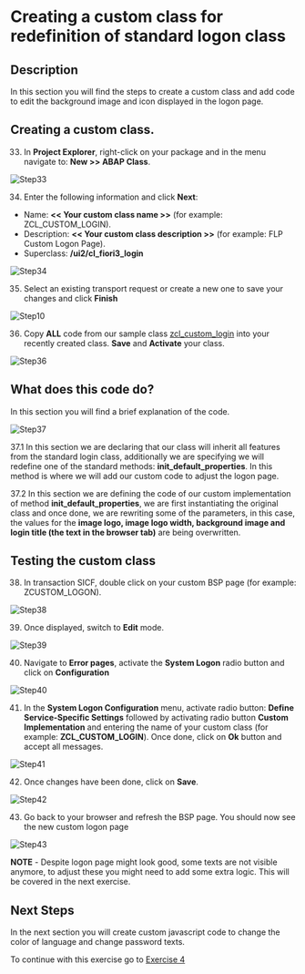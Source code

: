 # Creating a custom class for redefinition of standard logon class

## Description

In this section you will find the steps to create a custom class and add code to edit the background image and icon displayed in the logon page.  

## Creating a custom class.

33. In **Project Explorer**, right-click on your package and in the menu navigate to: **New >> ABAP Class**.

  ![Step33](images/step33.png)

34. Enter the following information and click **Next**:
  * Name: **<< Your custom class name >>** (for example: ZCL_CUSTOM_LOGIN).
  * Description: **<< Your custom class description >>** (for example: FLP Custom Logon Page).
  * Superclass: **/ui2/cl_fiori3_login**

  ![Step34](images/step34.png)

35. Select an existing transport request or create a new one to save your changes and click **Finish**

  ![Step10](images/step10.png)

36. Copy **ALL** code from our sample class [zcl_custom_login](sources/ZCL_CUSTOM_LOGIN.abap) into your recently created class. **Save** and **Activate** your class.

  ![Step36](images/step36.png)

## What does this code do?

In this section you will find a brief explanation of the code.

  ![Step37](images/step37.png)

  37.1 In this section we are declaring that our class will inherit all features from the standard login class, additionally we are specifying we will redefine one of the standard methods: **init_default_properties**. In this method is where we will add our custom code to adjust the logon page.

  37.2 In this section we are defining the code of our custom implementation of method **init_default_properties**, we are first instantiating the original class and once done, we are rewriting some of the parameters, in this case, the values for the **image logo, image logo width, background image and login title (the text in the browser tab)** are being overwritten.

## Testing the custom class

38. In transaction SICF, double click on your custom BSP page (for example: ZCUSTOM_LOGON).

  ![Step38](images/step38.png)

39. Once displayed, switch to **Edit** mode.

  ![Step39](images/step39.png)

40. Navigate to **Error pages**, activate the **System Logon** radio button and click on **Configuration**

  ![Step40](images/step40.png)

41. In the **System Logon Configuration** menu, activate radio button: **Define Service-Specific Settings** followed by activating radio button **Custom Implementation** and entering the name of your custom class (for example: **ZCL_CUSTOM_LOGIN**). Once done, click on **Ok** button and accept all messages.

  ![Step41](images/step41.png)

42. Once changes have been done, click on **Save**.

  ![Step42](images/step42.png)

43. Go back to your browser and refresh the BSP page. You should now see the new custom logon page

  ![Step43](images/step43.png)

  **NOTE** - Despite logon page might look good, some texts are not visible anymore, to adjust these you might need to add some extra logic. This will be covered in the next exercise.

## Next Steps
In the next section you will create custom javascript code to change the color of language and change password texts.

To continue with this exercise go to [Exercise 4](../ex_4)
